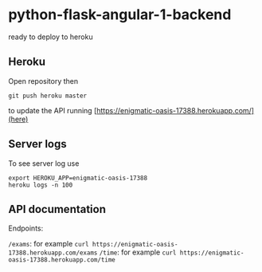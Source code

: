 # python-flask-angular-1-backend

ready to deploy to heroku

## Heroku

Open repository then

```
git push heroku master
```

to update the API running [https://enigmatic-oasis-17388.herokuapp.com/](here)

## Server logs

To see server log use

```
export HEROKU_APP=enigmatic-oasis-17388
heroku logs -n 100
```

## API documentation

Endpoints:

``/exams``: for example ``curl https://enigmatic-oasis-17388.herokuapp.com/exams``
``/time``: for example ``curl https://enigmatic-oasis-17388.herokuapp.com/time``
